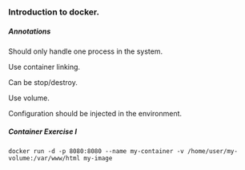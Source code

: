 ### Introduction to docker.
##### Annotations
Should only handle one process in the system.

Use container linking.

Can be stop/destroy.

Use volume.

Configuration should be injected in the environment.

##### Container Exercise I

    docker run -d -p 8080:8080 --name my-container -v /home/user/my-volume:/var/www/html my-image




